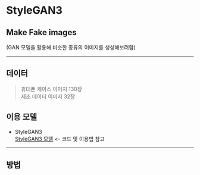 # StyleGAN3

## Make Fake images  

(GAN 모델을 활용해 비슷한 종류의 이미지를 생성해보려함)  

------------------------------------------------------------------------------------------
## 데이터  

> 휴대폰 케이스 이미지 130장  
> 제조 데이터 이미지 32장  

## 이용 모델  

+ StyleGAN3  
[StyleGAN3 모델](https://github.com/NVlabs/stylegan3) <- 코드 및 이용법 참고  
------------------------------------------------------------------------------------------
## 방법  
